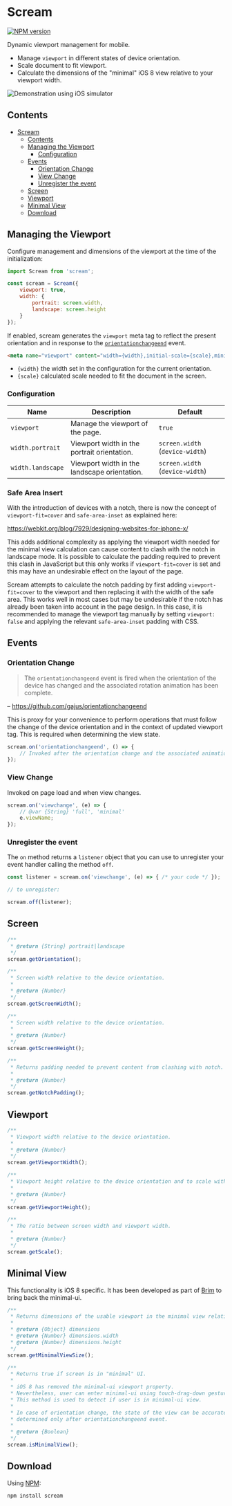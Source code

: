# Scream

[![NPM version](http://img.shields.io/npm/v/scream.svg?style=flat-square)](https://www.npmjs.org/package/scream)

Dynamic viewport management for mobile.

* Manage `viewport` in different states of device orientation.
* Scale document to fit viewport.
* Calculate the dimensions of the "minimal" iOS 8 view relative to your viewport width.

![Demonstration using iOS simulator](./.README/demonstration.gif)

## Contents

* [Scream](#scream)
    * [Contents](#scream-contents)
    * [Managing the Viewport](#scream-managing-the-viewport)
        * [Configuration](#scream-managing-the-viewport-configuration)
    * [Events](#scream-events)
        * [Orientation Change](#scream-events-orientation-change)
        * [View Change](#scream-events-view-change)
        * [Unregister the event](#unregister-the-event)
    * [Screen](#scream-screen)
    * [Viewport](#scream-viewport)
    * [Minimal View](#scream-minimal-view)
    * [Download](#scream-download)

## Managing the Viewport

Configure management and dimensions of the viewport at the time of the initialization:

```js
import Scream from 'scream';

const scream = Scream({
    viewport: true,
    width: {
        portrait: screen.width,
        landscape: screen.height
    }
});
```

If enabled, scream generates the `viewport` meta tag to reflect the present orientation and in response to the [`orientationchangeend`](https://github.com/gajus/orientationchangeend) event.

```html
<meta name="viewport" content="width={width},initial-scale={scale},minimum-scale={scale},maximum-scale={scale},user-scale=0">
```

* `{width}` the width set in the configuration for the current orientation.
* `{scale}` calculated scale needed to fit the document in the screen.

### Configuration

| Name | Description | Default |
| --- | --- | --- |
| `viewport` | Manage the viewport of the page. | `true` |
| `width.portrait` | Viewport width in the portrait orientation. | `screen.width` (`device-width`) |
| `width.landscape` | Viewport width in the landscape orientation. | `screen.width` (`device-width`) |

### Safe Area Insert

With the introduction of devices with a notch, there is now the concept of `viewport-fit=cover` and `safe-area-inset` as explained here:

https://webkit.org/blog/7929/designing-websites-for-iphone-x/

This adds additional complexity as applying the viewport width needed for the minimal view calculation can cause content to clash with the notch in landscape mode. It is possible to calculate the padding required to prevent this clash in JavaScript but this only works if `viewport-fit=cover` is set and this may have an undesirable effect on the layout of the page.

Scream attempts to calculate the notch padding by first adding `viewport-fit=cover` to the viewport and then replacing it with the width of the safe area. This works well in most cases but may be undesirable if the notch has already been taken into account in the page design. In this case, it is recommended to manage the viewport tag manually by setting `viewport: false` and applying the relevant `safe-area-inset` padding with CSS.

## Events

### Orientation Change

> The `orientationchangeend` event is fired when the orientation of the device has changed and the associated rotation animation has been complete.

– https://github.com/gajus/orientationchangeend

This is proxy for your convenience to perform operations that must follow the change of the device orientation and in the context of updated viewport tag. This is required when determining the view state.

```js
scream.on('orientationchangeend', () => {
    // Invoked after the orientation change and the associated animation (iOS) has been completed.
});
```

### View Change

Invoked on page load and when view changes.

```js
scream.on('viewchange', (e) => {
    // @var {String} 'full', 'minimal'
    e.viewName;
});
```

### Unregister the event

The `on` method returns a `listener` object that you can use to unregister your event handler calling the method `off`.

```js
const listener = scream.on('viewchange', (e) => { /* your code */ });

// to unregister:

scream.off(listener);
```

## Screen

```js
/**
 * @return {String} portrait|landscape
 */
scream.getOrientation();

/**
 * Screen width relative to the device orientation.
 *
 * @return {Number}
 */
scream.getScreenWidth();

/**
 * Screen width relative to the device orientation.
 *
 * @return {Number}
 */
scream.getScreenHeight();

/**
 * Returns padding needed to prevent content from clashing with notch.
 *
 * @return {Number}
 */
scream.getNotchPadding();
```

## Viewport

```js
/**
 * Viewport width relative to the device orientation.
 *
 * @return {Number}
 */
scream.getViewportWidth();

/**
 * Viewport height relative to the device orientation and to scale with the viewport width.
 *
 * @return {Number}
 */
scream.getViewportHeight();

/**
 * The ratio between screen width and viewport width.
 *
 * @return {Number}
 */
scream.getScale();
```

## Minimal View

This functionality is iOS 8 specific. It has been developed as part of [Brim](https://github.com/gajus/brim) to bring back the minimal-ui.

```js
/**
 * Returns dimensions of the usable viewport in the minimal view relative to the current viewport width and orientation.
 *
 * @return {Object} dimensions
 * @return {Number} dimensions.width
 * @return {Number} dimensions.height
 */
scream.getMinimalViewSize();

/**
 * Returns true if screen is in "minimal" UI.
 *
 * iOS 8 has removed the minimal-ui viewport property.
 * Nevertheless, user can enter minimal-ui using touch-drag-down gesture.
 * This method is used to detect if user is in minimal-ui view.
 *
 * In case of orientation change, the state of the view can be accurately
 * determined only after orientationchangeend event.
 *
 * @return {Boolean}
 */
scream.isMinimalView();
```

## Download

Using [NPM](https://www.npmjs.org/):

```sh
npm install scream
```
